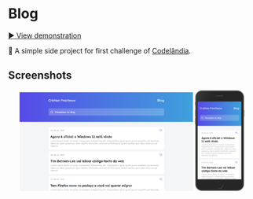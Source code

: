 # Blog
[▶ View demonstration][blog]

📖 A simple side project for first challenge of [Codelândia][codelandia].

## Screenshots

<div align="center" width="100%">
  <img width="70%" src="./.github/desktop.png" alt="Desktop view" />
  <img width="20%" src="./.github/mobile.png" alt="Mobile view" />
</div>

[blog]: https://cristianprochnow.github.io/blog-challenge/
[codelandia]: https://discord.com/invite/QevDJqCzaY
